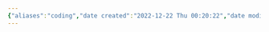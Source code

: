 ```yaml
---
{"aliases":"coding","date created":"2022-12-22 Thu 00:20:22","date modified":"2022-12-24 Sat 23:24:04","dg-publish":true,"permalink":"/01-guide/coding/","dgPassFrontmatter":true}
---
```


